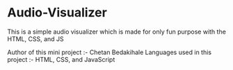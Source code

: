 # Audio-Visualizer
This is a simple audio visualizer which is made for only fun purpose with the HTML, CSS, and JS 

Author of this mini project :- Chetan Bedakihale
Languages used in this project :- HTML, CSS, and JavaScript
